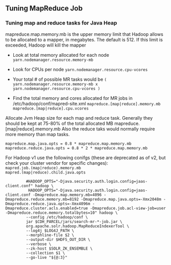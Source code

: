 ## Tuning MapReduce Job

### Tuning map and reduce tasks for Java Heap
mapreduce.map.memory.mb is the upper memory limit that Hadoop allows to be allocated to a mapper, in megabytes. 
The default is 512. If this limit is exceeded, Hadoop will kill the mapper

* Look at total memory allocated for each node `yarn.nodemanager.resource.memory-mb`
* Look for CPUs per node `yarn.nodemanager.resource.cpu-vcores` 
* Your total # of possible MR tasks would be `( yarn.nodemanager.resource.memory-mb x yarn.nodemanager.resource.cpu-vcores )`

* Find the total memory and cores allocated for MR jobs in /etc/hadoop/conf/mapred-site.xml
`mapreduce.[map|reduce].memory.mb`   
`mapreduce.[map|reduce].cpu.vcores`

Allocate Jvm Heap size for each map and reduce task. Generally they should be kept at 75-80% of the total allocated MB mapreduce.[map|reduce].memory.mb
Also the reduce taks would normally require more memory than map tasks.

`mapreduce.map.java.opts = 0.8 * mapreduce.map.memory.mb`  
`mapreduce.reduce.java.opts = 0.8 * 2 * mapreduce.map.memory.mb` 


For Hadoop v1 use the following conifgs (these are deprecated as of v2, but check your cluster vendor for specific changes):   
`mapred.job.(map|reduce).memory.mb`   
`mapred.(map|reduce).child.java.opts` 

``` shell
         #HADOOP_OPTS="-Djava.security.auth.login.config=jaas-client.conf" hadoop \
          HADOOP_OPTS="-Djava.security.auth.login.config=jaas-client.conf -Dmapreduce.map.memory.mb=4096 -Dmapreduce.reduce.memory.mb=8192 -Dmapreduce.map.java.opts=-Xmx2048m -Dmapreduce.reduce.java.opts=-Xmx4096m -Dmapreduce.cluster.acls.enabled=true -Dmapreduce.job.acl-view-job=user -Dmapreduce.reduce.memory.totalbytes=10" hadoop \
         --config /etc/hadoop/conf \
         jar $CDH_PARCEL/jars/search-mr-*-job.jar \
         org.apache.solr.hadoop.MapReduceIndexerTool \
         --log4j $LOG4J_PATH \
         --morphline-file $2 \
         --output-dir $HDFS_OUT_DIR \
         --verbose \
         --zk-host $SOLR_ZK_ENSEMBLE \
         --collection $1 \
         --go-live "${@:3}"

```

